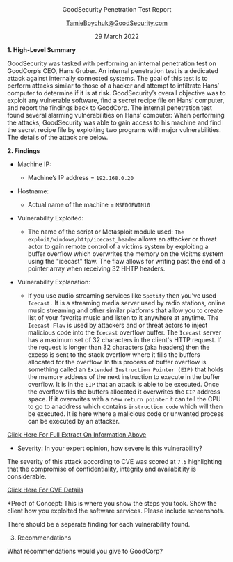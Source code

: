 <div align="center">GoodSecurity Penetration Test Report

TamieBoychuk@GoodSecurity.com

29 March 2022



<div align="left">

**1.	High-Level Summary**

GoodSecurity was tasked with performing an internal penetration test on GoodCorp’s CEO, Hans Gruber. An internal penetration test is a dedicated attack against internally connected systems. The goal of this test is to perform attacks similar to those of a hacker and attempt to infiltrate Hans’ computer to determine if it is at risk. GoodSecurity’s overall objective was to exploit any vulnerable software, find a secret recipe file on Hans’ computer, and report the findings back to GoodCorp.
The internal penetration test found several alarming vulnerabilities on Hans’ computer: When performing the attacks, GoodSecurity was able to gain access to his machine and find the secret recipe file by exploiting two programs with major vulnerabilities. The details of the attack are below.

  
**2.	Findings**

* Machine IP:
  
  - Machine’s IP address = `192.168.0.20`
  
* Hostname:

  - Actual name of the machine = `MSEDGEWIN10`

* Vulnerability Exploited:

  - The name of the script or Metasploit module used: `The exploit/windows/http/icecast_header` allows an attacker or threat actor to gain remote control of a victims system by exploiting a buffer overflow which overwrites the memory on the vicitms system using the "icecast" flaw.  The flaw allows for writing past the end of a pointer array when receiving 32 HHTP headers.

* Vulnerability Explanation:

  -  If you use audio streaming services like `Spotify` then you've used `Icecast.` It is a streaming media server used by radio stations, online music streaming and other similar platforms that allow you to create list of your favorite music and listen to it anywhere at anytime.  The `Icecast Flaw` is used by attackers and or threat actors to inject malicious code into the `Icecast` overflow buffer.  The `Icecast` server has a maximum set of 32 characters in the client's HTTP request.  If the request is longer than 32 characters (aka headers) then the excess is sent to the stack overflow where it fills the buffers allocated for the overflow.  In this process of buffer overflow is something called an `Extended Instruction Pointer (EIP)` that holds the memory address of the next instruction to execute in the buffer overflow.  It is in the `EIP` that an attack is able to be executed.  Once the overflow fills the buffers allocated it overwrites the `EIP` address space.  If it overwrites with a new `return pointer` it can tell the CPU to go to anaddress which contains `instruction code` which will then be executed.  It is here where a malicious code or unwanted process can be executed by an attacker.
  
[Click Here For Full Extract On Information Above](https://www.giac.org/paper/gcih/687/remote-exploitation-icecast-201-server/106910)
  

* Severity:
In your expert opinion, how severe is this vulnerability?
  
The severity of this attack according to CVE was scored at `7.5` highlighting that the compromise of confidentiality, integrity and availabitlity is considerable.
  
[Click Here For CVE Details](https://www.cvedetails.com/cve/CVE-2004-1561/)

*Proof of Concept:
This is where you show the steps you took. Show the client how you exploited the software services. Please include screenshots.



There should be a separate finding for each vulnerability found.









3.	Recommendations

What recommendations would you give to GoodCorp?


